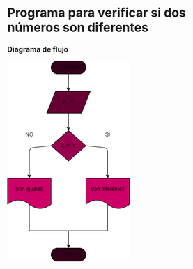 # Programa para verificar si dos números son diferentes



### Diagrama de flujo
![Diagrama de flujo](diagrama.png "Diagrama de flujo")